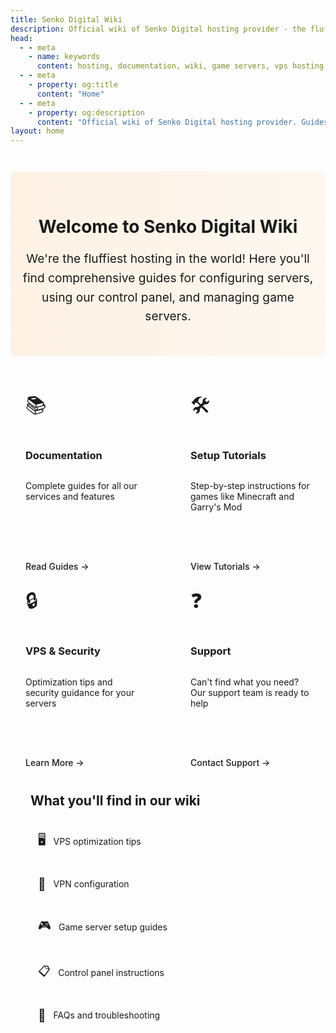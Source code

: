 ```yaml
---
title: Senko Digital Wiki
description: Official wiki of Senko Digital hosting provider - the fluffiest hosting in the world!
head:
  - - meta
    - name: keywords
      content: hosting, documentation, wiki, game servers, vps hosting, control panel, senko digital, minecraft, garry's mod
  - - meta
    - property: og:title 
      content: "Home"
  - - meta
    - property: og:description
      content: "Official wiki of Senko Digital hosting provider. Guides for server configuration, control panel usage, and game server management."
layout: home
---
```


<div class="welcome-section">
  <div class="welcome-container">
    <h1>Welcome to Senko Digital Wiki</h1>
    <p class="intro-text">
      We're the fluffiest hosting in the world! Here you'll find comprehensive guides for configuring servers, using our control panel, and managing game servers.
    </p>
  </div>
</div>

<div class="grid-container">
  <div class="feature-card">
    <div class="card-icon">📚</div>
    <h3>Documentation</h3>
    <p>Complete guides for all our services and features</p>
    <a href="/faq" class="card-link">Read Guides →</a>
  </div>
  
  <div class="feature-card">
    <div class="card-icon">🛠️</div>
    <h3>Setup Tutorials</h3>
    <p>Step-by-step instructions for games like Minecraft and Garry's Mod</p>
    <a href="/games/minecraft/server-properties" class="card-link">View Tutorials →</a>
  </div>
  
  <div class="feature-card">
    <div class="card-icon">🔒</div>
    <h3>VPS & Security</h3>
    <p>Optimization tips and security guidance for your servers</p>
    <a href="/vps/getting-started" class="card-link">Learn More →</a>
  </div>
  
  <div class="feature-card">
    <div class="card-icon">❓</div>
    <h3>Support</h3>
    <p>Can't find what you need? Our support team is ready to help</p>
    <a href="https://senko.digital/contacts" class="card-link">Contact Support →</a>
  </div>
</div>

<div class="wiki-contents">
  <h2 class="content-heading">What you'll find in our wiki</h2>
  <div class="content-list">
    <div class="content-item">
      <span class="content-icon">🖥️</span>
      <span>VPS optimization tips</span>
    </div>
    <div class="content-item">
      <span class="content-icon">🔐</span>
      <span>VPN configuration</span>
    </div>
    <div class="content-item">
      <span class="content-icon">🎮</span>
      <span>Game server setup guides</span>
    </div>
    <div class="content-item">
      <span class="content-icon">📋</span>
      <span>Control panel instructions</span>
    </div>
    <div class="content-item">
      <span class="content-icon">🤔</span>
      <span>FAQs and troubleshooting</span>
    </div>
  </div>
</div>

<style>
.welcome-section {
  padding: 2rem 1rem;
  text-align: center;
  background: linear-gradient(to right, rgba(255, 140, 0, 0.1), rgba(255, 140, 0, 0.05));
  border-radius: 8px;
  margin-bottom: 2rem;
  margin-top: 3em;
}

.welcome-container {
  max-width: 800px;
  margin: 0 auto;
}

.emoji {
  font-size: 1.5em;
  vertical-align: middle;
  margin-right: 0.5rem;
}

.intro-text {
  font-size: 1.2rem;
  line-height: 1.6;
  margin: 1rem 0;
}

.grid-container {
  display: grid;
  grid-template-columns: repeat(auto-fit, minmax(240px, 1fr));
  gap: 1.5rem;
  margin: 2rem 0;
}

.feature-card {
  background: var(--vp-c-bg-soft);
  border-radius: 8px;
  padding: 1.5rem;
  transition: transform 0.3s, box-shadow 0.3s;
  border: 1px solid var(--vp-c-divider);
  display: flex;
  flex-direction: column;
  height: 100%;
}

.feature-card:hover {
  transform: translateY(-5px);
  box-shadow: 0 5px 15px rgba(0, 0, 0, 0.1);
}

.card-icon {
  font-size: 2rem;
  margin-bottom: 1rem;
}

.card-link {
  display: inline-block;
  margin-top: auto;
  padding-top: 1rem;
  color: var(--vp-c-brand);
  font-weight: 500;
  text-decoration: none;
}

.card-link:hover {
  text-decoration: underline;
}

.wiki-contents {
  background: var(--vp-c-bg-soft);
  border-radius: 8px;
  padding: 2rem;
  margin: 2rem 0;
  border: 1px solid var(--vp-c-divider);
  position: relative;
}

/* Remove any horizontal separators before the wiki-contents section */
.wiki-contents::before {
  display: none !important;
}

hr + .wiki-contents,
.vp-doc hr + .wiki-contents {
  border-top: none;
  margin-top: 2rem;
}

.vp-doc h2 {
  margin-top: 0;
  border-top: none;
}

.content-heading {
  padding-top: 0 !important;
  margin-top: 0 !important;
  border-top: none !important;
}

.wiki-contents h2 {
  padding-top: 0;
  margin-top: 0;
  border-top: none;
}

.content-list {
  display: grid;
  grid-template-columns: repeat(auto-fit, minmax(220px, 1fr));
  gap: 1rem;
  margin-top: 1.5rem;
}

.content-item {
  display: flex;
  align-items: center;
  padding: 0.75rem;
  background: var(--vp-c-bg);
  border-radius: 6px;
  transition: background 0.2s;
}

.content-item:hover {
  background: var(--vp-c-bg-mute);
}

.content-icon {
  margin-right: 0.75rem;
  font-size: 1.2rem;
}

@media (max-width: 640px) {
  .grid-container {
    grid-template-columns: 1fr;
  }
  
  .content-list {
    grid-template-columns: 1fr;
  }
  
  .welcome-section {
    padding: 1.5rem 1rem;
    margin-top: 2em;
  }
  
  .welcome-container h1 {
    font-size: 1.8rem;
    line-height: 1.3;
  }
  
  .intro-text {
    font-size: 1rem;
    line-height: 1.5;
  }
}

@media (max-width: 480px) {
  .welcome-container h1 {
    font-size: 1.6rem;
  }
  
  .feature-card {
    padding: 1.25rem;
  }
  
  .card-icon {
    font-size: 1.75rem;
    margin-bottom: 0.75rem;
  }
}
</style>
